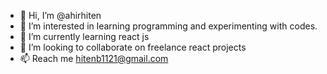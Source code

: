 - 👋 Hi, I’m @ahirhiten
- 👀 I’m interested in learning programming and experimenting with codes.
- 🌱 I’m currently learning react js
- 💞️ I’m looking to collaborate on freelance react projects
- 📫 Reach me hitenb1121@gmail.com

<!---
ahirhiten/ahirhiten is a ✨ special ✨ repository because its `README.md` (this file) appears on your GitHub profile.
You can click the Preview link to take a look at your changes.
--->
